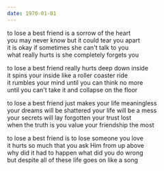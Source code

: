 ```yaml
---
date: 1970-01-01
---
```


to lose a best friend is a sorrow of the heart  
you may never know but it could tear you apart  
it is okay if sometimes she can't talk to you  
what really hurts is she completely forgets you

to lose a best friend really hurts deep down inside  
it spins your inside like a roller coaster ride  
it rumbles your mind until you can think no more  
until you can't take it and collapse on the floor

to lose a best friend just makes your life meaningless  
your dreams will be shattered your life will be a mess  
your secrets will lay forgotten your trust lost  
when the truth is you value your friendship the most

to lose a best friend is to lose someone you love  
it hurts so much that you ask Him from up above  
why did it had to happen what did you do wrong  
but despite all of these life goes on like a song
